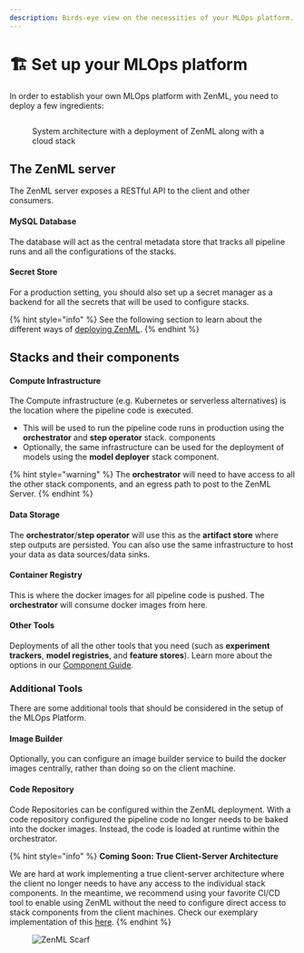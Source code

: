 ```yaml
---
description: Birds-eye view on the necessities of your MLOps platform.
---
```


# 🏗 Set up your MLOps platform

In order to establish your own MLOps platform with ZenML, you need to deploy a
few ingredients:

<figure><img src="../../.gitbook/assets/SystemArchitecture.png" alt=""><figcaption><p>System architecture with a deployment of ZenML along with a cloud stack</p></figcaption></figure>

## The ZenML server

The ZenML server exposes a RESTful API to the client and other consumers.

#### **MySQL** **Database**

The database will act as the central metadata store that tracks all pipeline
runs and all the configurations of the
stacks.

#### Secret Store

For a production setting, you should also set up a secret manager as a backend
for all the secrets that will be used to configure stacks.

{% hint style="info" %}
See the following section to learn about the different ways
of [deploying ZenML](deploy-zenml/deploy-zenml.md).
{% endhint %}

## Stacks and their components

#### Compute Infrastructure

The Compute infrastructure (e.g. Kubernetes or serverless alternatives) is the 
location where the pipeline code is executed.

* This will be used to run the pipeline code runs in production using the **orchestrator** 
and **step operator** stack.
  components
* Optionally, the same infrastructure can be used for the deployment of models
  using the **model deployer** stack component.

{% hint style="warning" %}
The **orchestrator** will need to have access to all the other stack components,
and an egress path to post to the ZenML Server.
{% endhint %}

#### Data Storage

The **orchestrator**/**step operator** will use this as the **artifact store**
where step outputs are persisted. You can also use the same infrastructure to host your data as data sources/data sinks.

#### Container Registry

This is where the docker images for all pipeline code is pushed. The **orchestrator** will consume docker images from here.

#### Other Tools

Deployments of all the other tools that you need (such as **experiment trackers**, **model registries**, 
and **feature stores**). Learn more about the options in
our [Component Guide](../../user-guide/component-guide/component-guide.md).

### Additional Tools

There are some additional tools that should be considered in the setup of the
MLOps Platform.

#### Image Builder

Optionally, you can configure an image builder service to build the docker
images centrally, rather than doing so on the
client machine.

#### Code Repository

Code Repositories can be configured within the ZenML deployment. With a code
repository configured the pipeline code no
longer needs to be baked into the docker images. Instead, the code is loaded at
runtime within the orchestrator.

{% hint style="info" %}
**Coming Soon: True Client-Server Architecture**

We are hard at work implementing a true client-server architecture where the
client no longer needs to have any access
to the individual stack components. In the meantime, we recommend using your
favorite CI/CD tool to enable using ZenML
without the need to configure direct access to stack components from the client
machines. Check our exemplary implementation of this 
[here](https://github.com/zenml-io/zenml-gitflow).
{% endhint %}

<!-- For scarf -->
<figure><img alt="ZenML Scarf" referrerpolicy="no-referrer-when-downgrade" src="https://static.scarf.sh/a.png?x-pxid=f0b4f458-0a54-4fcd-aa95-d5ee424815bc" /></figure>
